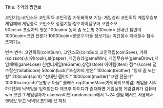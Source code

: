 TItle: 추억의 짱깬뽀


코인기능:코인소모 코인획득 코인적립 
가위바위보 기능: 게임승리 코인획득 게임무승부  게임패배 게임종료 코인소모
상점기능:칭호아이템구매 코인소모   
50coin= 초심자의 행운
100coin= 동네 좀 노는형
200coin= 신내린 잼민이
1000coin=코인 전문가 
10000coin=문방구 아들
정보기능: 이긴횟수 패배횟수 점수 조회기능

변수 
변수: 코인획득(coinSum), 코인소모(coinSub),코인적립(coinSave),
가위(scissors),바위(rook),보(paper) ,게임승리(gameWin), 게임무승부(gameDrow),게임패배(gameLose) 한번더게임(reGame),상점(store) 아이템(item)
점수(score) 점수합산(totalScore) 
50coin(luck)"초심자의 행운"
100coin(brother) "동네 좀 노는형"
200coin(spirit) "신내린 잼민이"
1000coin(master)"코인 전문가" 
10000coin(rich)"문방구 아들"
클래스
rcpGameMain(가위바위보게임)
게임을 시작하기전에 닉넥임을 입력받는다  체크후 아이디가 존재하면 게임실행
게임결과가 컴퓨터win 코인-1 게임결과가 userwin이면 randomcoin에서 1~24 랜덤 매서드 사용해서
랜덤값 받고 닉넥임 코인에 값 저장 

